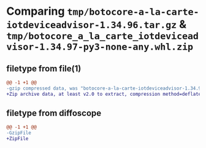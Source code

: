 # Comparing `tmp/botocore-a-la-carte-iotdeviceadvisor-1.34.96.tar.gz` & `tmp/botocore_a_la_carte_iotdeviceadvisor-1.34.97-py3-none-any.whl.zip`

## filetype from file(1)

```diff
@@ -1 +1 @@
-gzip compressed data, was "botocore-a-la-carte-iotdeviceadvisor-1.34.96.tar", last modified: Thu May  2 01:01:21 2024, max compression
+Zip archive data, at least v2.0 to extract, compression method=deflate
```

## filetype from diffoscope

```diff
@@ -1 +1 @@
-GzipFile
+ZipFile
```

